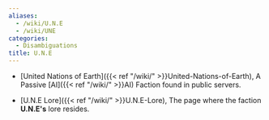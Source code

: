 ```yaml
---
aliases:
  - /wiki/U.N.E
  - /wiki/UNE
categories:
  - Disambiguations
title: U.N.E
---
```


- [United Nations of Earth]({{< ref "/wiki/" >}}United-Nations-of-Earth), A Passive [AI]({{< ref "/wiki/" >}}AI) Faction found in public servers.

<!-- -->

- [U.N.E Lore]({{< ref "/wiki/" >}}U.N.E-Lore), The page where the faction **U.N.E's** lore resides.
